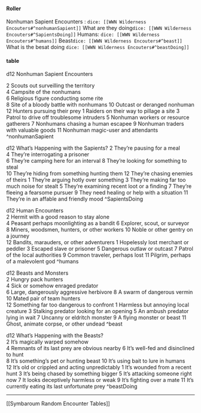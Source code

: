 #### Roller
Nonhuman Sapient Encounters : `dice: [[WWN Wilderness Encouters#^nonhumanSapient]]`
What are they doing`dice: [[WWN Wilderness Encouters#^SapientsDoing]]`
Humans: `dice: [[WWN Wilderness Encouters#^humans]]`
Beast`dice: [[WWN Wilderness Encouters#^beast]]`
What is the besat doing `dice: [[WWN Wilderness Encouters#^beastDoing]]`
#### table
d12 Nonhuman Sapient Encounters 

2 Scouts out surveilling the territory  
4 Campsite of the nonhumans  
6 Religious figure conducting some rite  
8 Site of a bloody battle with nonhumans
10 Outcast or deranged nonhuman 
12 Hunters pursuing their prey
1 Raiders on their way to pillage a site
3 Patrol to drive off troublesome intruders
5 Nonhuman workers or resource gatherers
7 Nonhumans chasing a human escapee
9 Nonhuman traders with valuable goods
11 Nonhuman magic-user and attendants
^nonhumanSapient

d12 What’s Happening with the Sapients?
2 They’re pausing for a meal  
4 They’re interrogating a prisoner  
6 They’re camping here for an interval
8 They’re looking for something to steal  
10 They’re hiding from something hunting them 
12 They’re chasing enemies of theirs
1 They’re arguing hotly over something
3 They’re making far too much noise for stealt
5 They’re examining recent loot or a finding
7 They’re fleeing a fearsome pursuer
9 They need healing or help with a situation
11 They’re in an affable and friendly mood
^SapientsDoing

d12 Human Encounters  
2 Hermit with a good reason to stay alone  
4 Peasant perhaps moonlighting as a bandit
6 Explorer, scout, or surveyor  
8 Miners, woodsmen, hunters, or other workers
10 Noble or other gentry on a journey  
12 Bandits, marauders, or other adventurers
1 Hopelessly lost merchant or peddler
3 Escaped slave or prisoner
5 Dangerous outlaw or outcast
7 Patrol of the local authorities
9 Common traveler, perhaps lost
11 Pilgrim, perhaps of a malevolent god
^humans

d12 Beasts and Monsters  
2 Hungry pack hunters  
4 Sick or somehow enraged predator  
6 Large, dangerously aggressive herbivore 
8 A swarm of dangerous vermin
10 Mated pair of team hunters  
12 Something far too dangerous to confront
1 Harmless but annoying local creature
3 Stalking predator looking for an opening
5 An ambush predator lying in wait
7 Uncanny or eldritch monster
9 A flying monster or beast
11 Ghost, animate corpse, or other undead
^beast

d12 What’s Happening with the Beasts?  
2 It’s magically warped somehow  
4 Remnants of its last prey are obvious nearby 
6 It’s well-fed and disinclined to hunt  
8 It’s something’s pet or hunting beast
10 It’s using bait to lure in humans  
12 It’s old or crippled and acting unpredictably
1 It’s wounded from a recent hunt
3 It’s being chased by something bigger
5 It’s attacking someone right now
7 It looks deceptively harmless or weak
9 It’s fighting over a mate
11 It’s currently eating its last unfortunate prey
^beastDoing

---
[[Symbaroum Random Encounter Tables]]